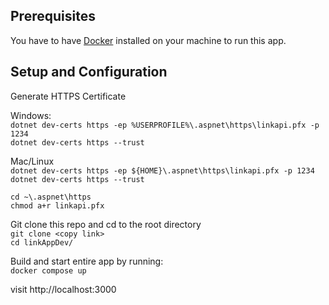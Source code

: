 <h2>Prerequisites</h2>

You have to have [Docker](https://www.docker.com/) installed on your machine to run this app.

<h2>Setup and Configuration</h2>

Generate HTTPS Certificate

Windows: </br>
`dotnet dev-certs https -ep %USERPROFILE%\.aspnet\https\linkapi.pfx -p 1234`<br>
`dotnet dev-certs https --trust`

Mac/Linux </br>
`dotnet dev-certs https -ep ${HOME}\.aspnet\https\linkapi.pfx -p 1234` <br>
`dotnet dev-certs https --trust` <br>

`cd ~\.aspnet\https` <br>
`chmod a+r linkapi.pfx`

Git clone this repo and cd to the root directory<br>
`git clone <copy link>` <br>
`cd linkAppDev/` <br>

Build and start entire app by running:<br>
`docker compose up` <br>

visit
http://localhost:3000
